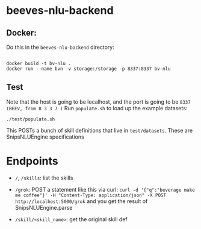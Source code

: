 # beeves-nlu-backend

## Docker:

Do this in the `beeves-nlu-backend` directory:
~~~

docker build -t bv-nlu . 
docker run --name bvn -v storage:/storage -p 8337:8337 bv-nlu        
~~~


## Test

Note that the host is going to be localhost, and the port is going to be `8337 (BEEV, from 8 3 3 7 )`
Run `populate.sh` to load up the example datasets:

~~~
./test/populate.sh
~~~

This POSTs a bunch of skill definitions that live in `test/datasets`. These are SnipsNLUEngine specifications

# Endpoints

- `/`, `/skills`: list the skills

- `/grok`: POST a statement like  this via curl: `curl -d '{"q":"beverage make me coffee"}' -H "Content-Type: application/json" -X POST http://localhost:5000/grok` and you get the result of SnipsNLUEngine.parse
- `/skill/<skill_name>`: get the original skill def



